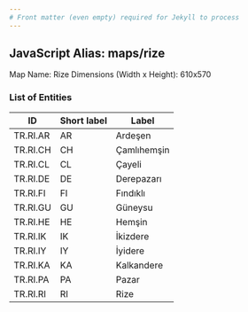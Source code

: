 ```yaml
---
# Front matter (even empty) required for Jekyll to process
---
```


## JavaScript Alias: maps/rize

Map Name: Rize
Dimensions (Width x Height): 610x570





### List of Entities

ID | Short label | Label
---|---|---|
TR.RI.AR | AR | Ardeşen
TR.RI.CH | CH | Çamlıhemşin
TR.RI.CL | CL | Çayeli
TR.RI.DE | DE | Derepazarı		
TR.RI.FI | FI | Fındıklı
TR.RI.GU | GU | Güneysu
TR.RI.HE | HE | Hemşin
TR.RI.IK | IK | İkizdere		
TR.RI.IY | IY | İyidere
TR.RI.KA | KA | Kalkandere
TR.RI.PA | PA | Pazar
TR.RI.RI | RI | Rize